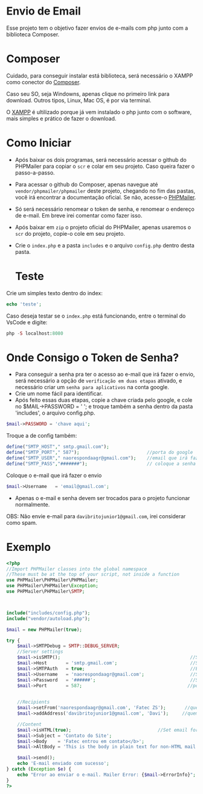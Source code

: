 # Envio de Email
Esse projeto tem o objetivo fazer envios de e-mails com php junto com a biblioteca Composer. 
# Composer
Cuidado, para conseguir instalar está biblioteca, será necessário o XAMPP como conector do [Composer](https://getcomposer.org/download/).

Caso seu SO, seja Windowns, apenas clique no primeiro link para download. Outros tipos, Linux, Mac OS, é por via terminal.

O [XAMPP](https://www.apachefriends.org/download.html) é ultilizado porque já vem instalado o php junto com o software, mais simples e prático de fazer o download.

# Como Iniciar

- Após baixar os dois programas, será necessário acessar o github do PHPMailer para copiar o `scr` e colar em seu projeto. Caso queira fazer o passo-a-passo.
  
- Para acessar o github do Composer, apenas navegue até `vendor/phpmailer/phpmailer` deste projeto, chegando no fim das pastas, você irá encontrar a documentação oficial. Se não, acesse-o [PHPMailer](https://github.com/PHPMailer/PHPMailer).
- Só será necessário renomear o token de senha, e renomear o endereço de e-mail. Em breve irei comentar como fazer isso.
- Após baixar em `zip` o projeto oficial do PHPMailer, apenas usaremos o `scr` do projeto, copie-o cole em seu projeto.
- Crie o `index.php` e a pasta `includes` e o arquivo `config.php` dentro desta pasta.

  # Teste
Crie um simples texto dentro do index:
```php
echo 'teste';
```
Caso deseja testar se o `index.php` está funcionando, entre o terminal do VsCode e digite:
```php
php -S localhost:8080
```

# Onde Consigo o Token de Senha?

- Para conseguir a senha pra ter o acesso ao e-mail que irá fazer o envio, será necessário a opção de `verificação em duas etapas` ativado, e necessário criar um `senha para aplicativos` na conta google.
- Crie um nome fácil para identificar.
- Após feito essas duas etapas, copie a chave criada pelo google, e cole no $MAIL->PASSWORD = ' '; e troque também a senha dentro da pasta 'includes', o arquivo config.php.
  
```php
$mail->PASSWORD = 'chave aqui';
```
Troque a de config também:
```php
define("SMTP_HOST"," smtp.gmail.com");              
define("SMTP_PORT"," 587");                         //porta do google
define("SMTP_USER"," naorespondaagr@gmail.com");    //email que irá fazer o envio
define("SMTP_PASS","#######");                      // coloque a senha aqui
```
Coloque o e-mail que irá fazer o envio
```php
$mail->Username   = 'email@gmail.com'; 
```

- Apenas o e-mail e senha devem ser trocados para o projeto funcionar normalmente.

OBS: Não envie e-mail para `davibritojunior1@gmail.com`, irei considerar como spam.
# Exemplo

```php
<?php
//Import PHPMailer classes into the global namespace
//These must be at the top of your script, not inside a function
use PHPMailer\PHPMailer\PHPMailer;
use PHPMailer\PHPMailer\Exception;
use PHPMailer\PHPMailer\SMTP;



include("includes/config.php");
include("vendor/autoload.php");

$mail = new PHPMailer(true);

try {
    $mail->SMTPDebug = SMTP::DEBUG_SERVER;
    //Server settings
    $mail->isSMTP();                                                //Send using SMTP
    $mail->Host       = 'smtp.gmail.com';                           //Set the SMTP server to send through
    $mail->SMTPAuth   = true;                                       //Enable SMTP authentication
    $mail->Username   = 'naorespondaagr@gmail.com';                 //SMTP username
    $mail->Password   = '######';                                   //SMTP password
    $mail->Port       = 587;                                       //porta do goole
    

    //Recipients
    $mail->setFrom('naorespondaagr@gmail.com', 'Fatec ZS');       //quem entrou em contato
    $mail->addAddress('davibritojunior1@gmail.com', 'Davi');     //quem irá receber o email

    //Content
    $mail->isHTML(true);                                //Set email format to HTML
    $mail->Subject = 'Contato do Site';
    $mail->Body    = 'Fatec entrou em contato</b>';
    $mail->AltBody = 'This is the body in plain text for non-HTML mail clients';        //caso o navegador nao tenha html para fazer a leitura

    $mail->send();
    echo 'E-mail enviado com sucesso';
} catch (Exception $e) {
    echo "Error ao enviar o e-mail. Mailer Error: {$mail->ErrorInfo}";
}
?>
```

  
  

